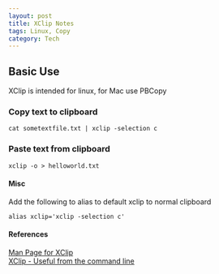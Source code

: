 ```yaml
---
layout: post
title: XClip Notes
tags: Linux, Copy
category: Tech
---
```


## Basic Use

XClip is intended for linux, for Mac use PBCopy

### Copy text to clipboard  

~~~
cat sometextfile.txt | xclip -selection c
~~~

### Paste text from clipboard

~~~
xclip -o > helloworld.txt
~~~

#### Misc 

Add the following to alias to default xclip to normal clipboard

~~~
alias xclip='xclip -selection c'
~~~

#### References 

[Man Page for XClip](http://linux.die.net/man/1/xclip)  
[XClip - Useful from the command line](https://elcasey.wordpress.com/2008/02/12/xclip-use-the-clipboard-from-the-command-line/)  
